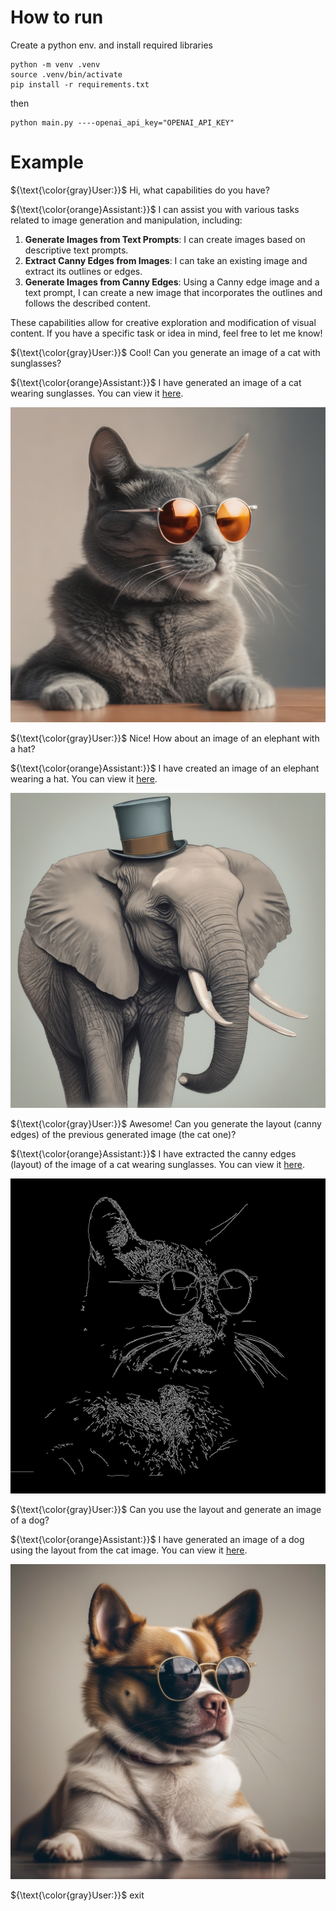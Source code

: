 # How to run

Create a python env. and install required libraries
```
python -m venv .venv
source .venv/bin/activate
pip install -r requirements.txt
```

then
```
python main.py ----openai_api_key="OPENAI_API_KEY"
```

# Example

${\text{\color{gray}User:}}$ Hi, what capabilities do you have?

${\text{\color{orange}Assistant:}}$ I can assist you with various tasks related to image generation and manipulation, including:
1. **Generate Images from Text Prompts**: I can create images based on descriptive text prompts.
2. **Extract Canny Edges from Images**: I can take an existing image and extract its outlines or edges.
3. **Generate Images from Canny Edges**: Using a Canny edge image and a text prompt, I can create a new image that incorporates the outlines and follows the described content.

These capabilities allow for creative exploration and modification of visual content. If you have a specific task or idea in mind, feel free to let me know!

${\text{\color{gray}User:}}$ Cool! Can you generate an image of a cat with sunglasses?

${\text{\color{orange}Assistant:}}$ I have generated an image of a cat wearing sunglasses. You can view it [here](images/a%20cat%20wearing%20sunglasses_1744047920.350298.png).

![a cat wearing sunglasses](./images/a%20cat%20wearing%20sunglasses_1744047920.350298.png)

${\text{\color{gray}User:}}$ Nice! How about an image of an elephant with a hat?

${\text{\color{orange}Assistant:}}$ I have created an image of an elephant wearing a hat. You can view it [here](images/an%20elephant%20wearing%20a%20hat_1744047954.8751402.png).

![an elephant wearing a hat](images/an%20elephant%20wearing%20a%20hat_1744047954.8751402.png)

${\text{\color{gray}User:}}$ Awesome! Can you generate the layout (canny edges) of the previous generated image (the cat one)?

${\text{\color{orange}Assistant:}}$ I have extracted the canny edges (layout) of the image of a cat wearing sunglasses. You can view it [here](images/a%20cat%20wearing%20sunglasses_1744047920_canny.png).

![a cat wearing sunglasses](images/a%20cat%20wearing%20sunglasses_1744047920_canny.png)

${\text{\color{gray}User:}}$ Can you use the layout and generate an image of a dog?

${\text{\color{orange}Assistant:}}$ I have generated an image of a dog using the layout from the cat image. You can view it [here](images/a%20dog_controlnet_1744048021.6299403.png).

![a dog](images/a%20dog_controlnet_1744048021.6299403.png)

${\text{\color{gray}User:}}$ exit
